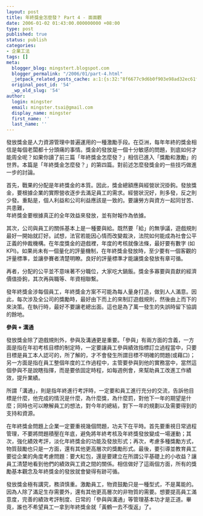 ```yaml
---
layout: post
title: 年終獎金怎麼發？ Part 4 - 面面觀
date: 2006-01-02 01:43:00.000000000 +08:00
type: post
published: true
status: publish
categories:
- 企業工法
tags: []
meta:
  blogger_blog: mingstert.blogspot.com
  blogger_permalink: "/2006/01/part-4.html"
  _jetpack_related_posts_cache: a:1:{s:32:"8f6677c9d6b0f903e98ad32ec61f8deb";a:2:{s:7:"expires";i:1455261469;s:7:"payload";a:3:{i:0;a:1:{s:2:"id";i:90;}i:1;a:1:{s:2:"id";i:41;}i:2;a:1:{s:2:"id";i:88;}}}}
  original_post_id: '54'
  _wp_old_slug: '54'
author:
  login: mingster
  email: mingster.tsai@gmail.com
  display_name: mingster
  first_name: ''
  last_name: ''
---
```

<p>發放獎金是人力資源管理中普遍運用的一種激勵手段。在亞洲，每年年終的獎金相信是每個老闆都十分頭痛的事情。獎金的發放是一個十分敏感的問題，到底如何才能周全呢？如果你讀了前三篇「年終獎金怎麼發？」相信已進入「獎勵和激勵」的世界。本篇是「年終獎金怎麼發？」的第四篇。對前述怎麼發獎金的一些技巧做進一步的討論。</p>
<p>首先，戰果的分配是年終獎金的本質。因此，獎金總額應與經營狀況掛鉤。發放獎金，要根據企業的實際營收逐步去滿足員工的需求。經營狀況好，則多發，反之則少發。重點是，個人利益和公司利益應該是一致的。要讓勞方與資方一起同甘苦、共患難，<br />年終獎金要根據真正的全年效益來發放，並有財報作為依據。</p>
<p>其次，公司與員工的關係基本上是一種要與給。既然要「給」的無爭議，遊戲規則最好一開始就訂好。試想，法官若能因心情而改變裁決，法院如何能成為社會公平正義的仲裁機構。在年度獎金的遊戲裡，年度的考核就像法條，最好要有數字 (如KPI)。如果尚未有一個量化的評量機制，在年終獎金發放時，至少要有一個客觀的評量標準，並讓參賽者清楚明瞭。良好的評量標準才能讓獎金發放有章可循。</p>
<p>再者，分配的公平並不意味著不分職位，大家吃大鍋飯。獎金多寡要與貢獻的經濟價值掛鉤，其次再與職等、年資相聯繫。</p>
<p>發年終獎金涉每個員工，年終獎金方案不可能為每人量身打造，做到人人滿意。因此，每次涉及全公司的獎勵時，最好由下而上的來制訂遊戲規則，然後由上而下的來決策。在執行時，最好不要讓老總出面。這也是為了萬一發生的失誤時留下協調的餘地。</p>
<p><strong>參與 + 溝通</strong></p>
<p>發放獎金除了遊戲規則外，參與及溝通更是重要。「參與」有兩方面的含義，一方面是指在年初考核目標的制定時，一定要讓員工參與績效指標訂立過程當中，只要目標是員工本人認可的，所了解的，才不會發生所謂目標不明確的問題(或藉口)；另一方面是指在員工整個年度的工作過程中，主管要參與到他的實務當中，當然這個參與不是說瞎指揮，而是要依固定時程，如每週例會，來幫助員工改進工作績效，提升業績。</p>
<p>所謂「溝通」，則是指年終進行考評時，一定要和員工進行充分的交流，告訴他目標是什麼，他完成的情況是什麼，為什麼獎，為什麼罰，對他下一年的期望是什麼；同時也可以瞭解員工的想法，對今年的總結，對下一年的規劃以及需要得到的支持和資源。</p>
<p>在年終獎金問題上企業一定要重視幾個問題，功夫下在平時。首先要重視日常過程管理，不要將問題積壓在年底，避免將年終考核及年終獎發放變成一場運動；其次，強化績效考評，淡化年終獎金的功能及發放形式；再次，考慮多種獎勵方式，物質鼓勵也只是一方面，還有其他更高層次的獎勵形式。最後，要引導並教育員工要從企業的角度考慮問題：要大紅包，還是要建立在所謂公平基礎上的小收益？讓員工清楚地看到他們的績效與工資之間的關係。相信做好了這兩個方面，所有的獎勵基本觀念及年終獎金的發放就會變得有跡可循。</p>
<p>發放獎金極有講究，務須慎重。激勵員工，物資鼓勵只是一種型式，不是萬能的。因為人除了滿足生存需要外，還有其他更高層次的非物質的需要。想要提高員工滿意度，完善的績效考評制度、日常的「參與與溝通」等管理基本功才是正道。畢竟，誰也不希望員工一拿到年終獎金就「黃鶴一去不復返」了。</p>
